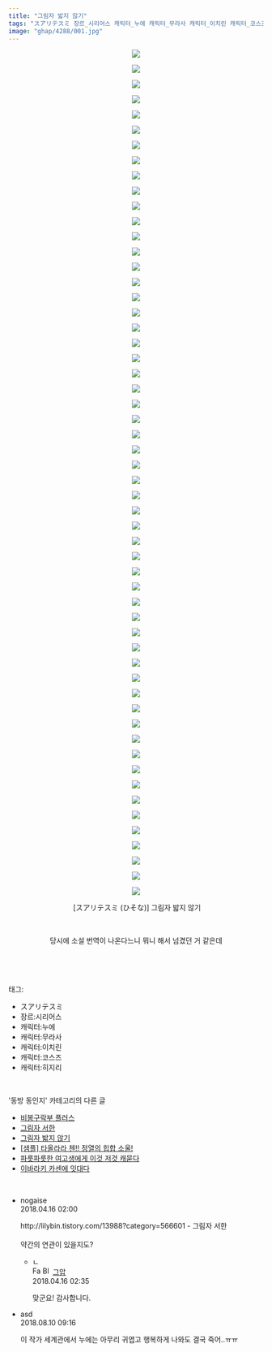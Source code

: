 ```yaml
---
title: "그림자 밟지 않기"
tags: "スアリテスミ 장르_시리어스 캐릭터_누에 캐릭터_무라사 캐릭터_이치린 캐릭터_코스즈 캐릭터_히지리 水玉いなり 茶んた ドツト 동방_동인지"
image: "ghap/4288/001.jpg"
---
```

<div class="article">
<p style="text-align: center; clear: none; float: none;"><img src="{{ site.nasurl }}/ghap/4288/001.jpg"/></p>
<p style="text-align: center; clear: none; float: none;"><img src="{{ site.nasurl }}/ghap/4288/002.jpg"/></p>
<p style="text-align: center; clear: none; float: none;"><img src="{{ site.nasurl }}/ghap/4288/003.jpg"/></p>
<p style="text-align: center; clear: none; float: none;"><img src="{{ site.nasurl }}/ghap/4288/004.jpg"/></p>
<p style="text-align: center; clear: none; float: none;"><img src="{{ site.nasurl }}/ghap/4288/005.jpg"/></p>
<p style="text-align: center; clear: none; float: none;"><img src="{{ site.nasurl }}/ghap/4288/006.jpg"/></p>
<p style="text-align: center; clear: none; float: none;"><img src="{{ site.nasurl }}/ghap/4288/007.jpg"/></p>
<p style="text-align: center; clear: none; float: none;"><img src="{{ site.nasurl }}/ghap/4288/008.jpg"/></p>
<p style="text-align: center; clear: none; float: none;"><img src="{{ site.nasurl }}/ghap/4288/009.jpg"/></p>
<p style="text-align: center; clear: none; float: none;"><img src="{{ site.nasurl }}/ghap/4288/010.jpg"/></p>
<p style="text-align: center; clear: none; float: none;"><img src="{{ site.nasurl }}/ghap/4288/011.jpg"/></p>
<p style="text-align: center; clear: none; float: none;"><img src="{{ site.nasurl }}/ghap/4288/012.jpg"/></p>
<p style="text-align: center; clear: none; float: none;"><img src="{{ site.nasurl }}/ghap/4288/013.jpg"/></p>
<p style="text-align: center; clear: none; float: none;"><img src="{{ site.nasurl }}/ghap/4288/014.jpg"/></p>
<p style="text-align: center; clear: none; float: none;"><img src="{{ site.nasurl }}/ghap/4288/015.jpg"/></p>
<p style="text-align: center; clear: none; float: none;"><img src="{{ site.nasurl }}/ghap/4288/016.jpg"/></p>
<p style="text-align: center; clear: none; float: none;"><img src="{{ site.nasurl }}/ghap/4288/017.jpg"/></p>
<p style="text-align: center; clear: none; float: none;"><img src="{{ site.nasurl }}/ghap/4288/018.jpg"/></p>
<p style="text-align: center; clear: none; float: none;"><img src="{{ site.nasurl }}/ghap/4288/019.jpg"/></p>
<p style="text-align: center; clear: none; float: none;"><img src="{{ site.nasurl }}/ghap/4288/020.jpg"/></p>
<p style="text-align: center; clear: none; float: none;"><img src="{{ site.nasurl }}/ghap/4288/021.jpg"/></p>
<p style="text-align: center; clear: none; float: none;"><img src="{{ site.nasurl }}/ghap/4288/022.jpg"/></p>
<p style="text-align: center; clear: none; float: none;"><img src="{{ site.nasurl }}/ghap/4288/023.jpg"/></p>
<p style="text-align: center; clear: none; float: none;"><img src="{{ site.nasurl }}/ghap/4288/024.jpg"/></p>
<p style="text-align: center; clear: none; float: none;"><img src="{{ site.nasurl }}/ghap/4288/025.jpg"/></p>
<p style="text-align: center; clear: none; float: none;"><img src="{{ site.nasurl }}/ghap/4288/026.jpg"/></p>
<p style="text-align: center; clear: none; float: none;"><img src="{{ site.nasurl }}/ghap/4288/027.jpg"/></p>
<p style="text-align: center; clear: none; float: none;"><img src="{{ site.nasurl }}/ghap/4288/028.jpg"/></p>
<p style="text-align: center; clear: none; float: none;"><img src="{{ site.nasurl }}/ghap/4288/029.jpg"/></p>
<p style="text-align: center; clear: none; float: none;"><img src="{{ site.nasurl }}/ghap/4288/030.jpg"/></p>
<p style="text-align: center; clear: none; float: none;"><img src="{{ site.nasurl }}/ghap/4288/031.jpg"/></p>
<p style="text-align: center; clear: none; float: none;"><img src="{{ site.nasurl }}/ghap/4288/032.jpg"/></p>
<p style="text-align: center; clear: none; float: none;"><img src="{{ site.nasurl }}/ghap/4288/033.jpg"/></p>
<p style="text-align: center; clear: none; float: none;"><img src="{{ site.nasurl }}/ghap/4288/034.jpg"/></p>
<p style="text-align: center; clear: none; float: none;"><img src="{{ site.nasurl }}/ghap/4288/035.jpg"/></p>
<p style="text-align: center; clear: none; float: none;"><img src="{{ site.nasurl }}/ghap/4288/036.jpg"/></p>
<p style="text-align: center; clear: none; float: none;"><img src="{{ site.nasurl }}/ghap/4288/037.jpg"/></p>
<p style="text-align: center; clear: none; float: none;"><img src="{{ site.nasurl }}/ghap/4288/038.jpg"/></p>
<p style="text-align: center; clear: none; float: none;"><img src="{{ site.nasurl }}/ghap/4288/039.jpg"/></p>
<p style="text-align: center; clear: none; float: none;"><img src="{{ site.nasurl }}/ghap/4288/040.jpg"/></p>
<p style="text-align: center; clear: none; float: none;"><img src="{{ site.nasurl }}/ghap/4288/041.jpg"/></p>
<p style="text-align: center; clear: none; float: none;"><img src="{{ site.nasurl }}/ghap/4288/042.jpg"/></p>
<p style="text-align: center; clear: none; float: none;"><img src="{{ site.nasurl }}/ghap/4288/043.jpg"/></p>
<p style="text-align: center; clear: none; float: none;"><img src="{{ site.nasurl }}/ghap/4288/044.jpg"/></p>
<p style="text-align: center; clear: none; float: none;"><img src="{{ site.nasurl }}/ghap/4288/045.jpg"/></p>
<p style="text-align: center; clear: none; float: none;"><img src="{{ site.nasurl }}/ghap/4288/046.jpg"/></p>
<p style="text-align: center; clear: none; float: none;"><img src="{{ site.nasurl }}/ghap/4288/047.jpg"/></p>
<p style="text-align: center; clear: none; float: none;"><img src="{{ site.nasurl }}/ghap/4288/048.jpg"/></p>
<p style="text-align: center; clear: none; float: none;"><img src="{{ site.nasurl }}/ghap/4288/049.jpg"/></p>
<p style="text-align: center; clear: none; float: none;"><img src="{{ site.nasurl }}/ghap/4288/050.jpg"/></p>
<p style="text-align: center; clear: none; float: none;"><img src="{{ site.nasurl }}/ghap/4288/051.jpg"/></p>
<p style="text-align: center; clear: none; float: none;"><img src="{{ site.nasurl }}/ghap/4288/052.jpg"/></p>
<p style="text-align: center; clear: none; float: none;"><img src="{{ site.nasurl }}/ghap/4288/053.jpg"/></p>
<p style="text-align: center; clear: none; float: none;"><img src="{{ site.nasurl }}/ghap/4288/054.jpg"/></p>
<p style="text-align: center; clear: none; float: none;"><img src="{{ site.nasurl }}/ghap/4288/055.jpg"/></p>
<p style="text-align: center; clear: none; float: none;"><img src="{{ site.nasurl }}/ghap/4288/056.jpg"/></p>
<p style="text-align: center; clear: none; float: none;"> [スアリテスミ (ひそな)] 그림자 밟지 않기</p>
<p style="text-align: center; clear: none; float: none;"><br/></p>
<p style="text-align: center; clear: none; float: none;">당시에 소설 번역이 나온다느니 뭐니 해서 넘겼던 거 같은데</p>
<p><br/></p>
</div><br/>
<div class="tagTrail">
<p>태그: </p>
<ul>
<li>スアリテスミ</li>
<li>장르:시리어스</li>
<li>캐릭터:누에</li>
<li>캐릭터:무라사</li>
<li>캐릭터:이치린</li>
<li>캐릭터:코스즈</li>
<li>캐릭터:히지리</li>
</ul>
</div><br/>
<div class="another">
<p>'동방 동인지' 카테고리의 다른 글</p>
<ul>
<li><a href="/2018-04-18-ghap_4294">비봉구락부 플러스</a></li>
<li><a href="/2018-04-16-ghap_4291">그림자 서한</a></li>
<li><a href="/2018-04-15-ghap_4288">그림자 밟지 않기</a></li>
<li><a href="/2018-04-15-ghap_4287">[샘플] 타올라라 첸!! 정열의 힙합 소울!</a></li>
<li><a href="/2018-04-15-ghap_4283">파릇파릇한 여고생에게 이것 저것 캐묻다</a></li>
<li><a href="/2018-04-15-ghap_4282">이바라키 카센에 잇대다</a></li>
</ul>
</div><br/>
<div class="cb_module cb_fluid">
<div class="cb_wrt cb_profile">
<div class="comment">
<ul>
<li class="cb_thumb_off" id="comment15239551">
<div class="cb_comment_area">
<div class="cb_info_area">
<div class="cb_section">
<span class="cb_nick_name">nogaise</span>
</div>
<div class="cb_section">
<span class="cb_date">2018.04.16 02:00 </span>
</div>
</div>
<div class="cb_dsc_comment">
<p class="cb_dsc">
											http://lilybin.tistory.com/13988?category=566601 - 그림자 서한<br/>
<br/>
약간의 연관이 있을지도?
										</p>
</div>
<ul>
<li class="cb_thumb_off" id="comment15239558">
<span class="cb_bu_subnode">ㄴ</span>
<div class="cb_comment_area">
<div class="cb_info_area">
<div class="cb_section">
<span class="cb_nick_name"><img alt="Favicon of https://ghaptouhou.tistory.com" height="16" onerror="this.onerror=null;this.parentNode.removeChild(this)" src="https://ghaptouhou.tistory.com/favicon.ico" width="16"/> <img alt="BlogIcon" height="16" onerror="this.parentNode.removeChild(this)" src="https://ghaptouhou.tistory.com/index.gif" width="16"/> <a href="https://ghaptouhou.tistory.com" onclick="return openLinkInNewWindow(this)"> 그압</a><span class="tistoryProfileLayerTrigger" onclick='TistoryProfile.show(event, this, {"title":"\uc800\uae30 \uc774\uac70 \ub098\uc911\uc5d0 \uc218\uc815 \uac00\ub2a5\ud558\ub098\uc694","url":"https:\/\/ghap.tistory.com","nickname":"\uadf8\uc555","items":[]}); return false;'></span></span>
</div>
<div class="cb_section">
<span class="cb_date">2018.04.16 02:35 </span>
</div>
</div>
<div class="cb_dsc_comment">
<p class="cb_dsc">
																맞군요! 감사합니다.
															</p>
</div>
</div>
</li>
</ul>
</div></li>
<li class="cb_thumb_off" id="comment15304946">
<div class="cb_comment_area">
<div class="cb_info_area">
<div class="cb_section">
<span class="cb_nick_name">asd</span>
</div>
<div class="cb_section">
<span class="cb_date">2018.08.10 09:16 </span>
</div>
</div>
<div class="cb_dsc_comment">
<p class="cb_dsc">
											이 작가 세계관에서 누에는 아무리 귀엽고 행복하게 나와도 결국 죽어..ㅠㅠ
										</p>
</div>
</div></li>
</ul>
</div>
</div><!-- commentList close -->
</div><br/>
